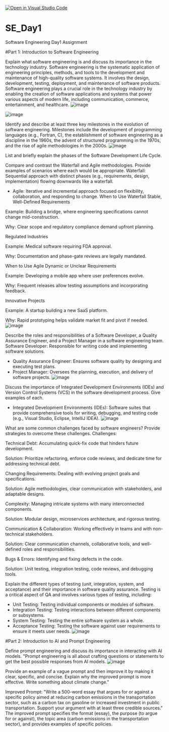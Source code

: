[![Open in Visual Studio Code](https://classroom.github.com/assets/open-in-vscode-2e0aaae1b6195c2367325f4f02e2d04e9abb55f0b24a779b69b11b9e10269abc.svg)](https://classroom.github.com/online_ide?assignment_repo_id=18364501&assignment_repo_type=AssignmentRepo)
# SE_Day1
Software Engineering Day1 Assignment

#Part 1: Introduction to Software Engineering

Explain what software engineering is and discuss its importance in the technology industry.
Software engineering is the systematic application of engineering principles, methods, and tools to the development and maintenance of high-quality software systems. It involves the design, development, testing, deployment, and maintenance of software products. Software engineering plays a crucial role in the technology industry by enabling the creation of software applications and systems that power various aspects of modern life, including communication, commerce, entertainment, and healthcare.
![image](https://github.com/user-attachments/assets/a373125f-5ddb-43d2-be7a-f56529672b52)

![image](https://github.com/user-attachments/assets/05fbf758-8277-4c45-8560-b21ec00ae5ab)


Identify and describe at least three key milestones in the evolution of software engineering.
Milestones include the development of programming languages (e.g., Fortran, C), the establishment of software engineering as a discipline in the 1960s, the advent of structured programming in the 1970s, and the rise of agile methodologies in the 2000s.
![image](https://github.com/user-attachments/assets/417f437c-cd6c-43b6-8bf8-42ebabbd1999)


List and briefly explain the phases of the Software Development Life Cycle.


Compare and contrast the Waterfall and Agile methodologies. Provide examples of scenarios where each would be appropriate.
Waterfall: Sequential approach with distinct phases (e.g., requirements, design, implementation) flowing downwards like a waterfall.
  - Agile: Iterative and incremental approach focused on flexibility, collaboration, and responding to change. When to Use Waterfall
Stable, Well-Defined Requirements

Example: Building a bridge, where engineering specifications cannot change mid-construction.

Why: Clear scope and regulatory compliance demand upfront planning.

Regulated Industries

Example: Medical software requiring FDA approval.

Why: Documentation and phase-gate reviews are legally mandated.

When to Use Agile
Dynamic or Unclear Requirements

Example: Developing a mobile app where user preferences evolve.

Why: Frequent releases allow testing assumptions and incorporating feedback.

Innovative Projects

Example: A startup building a new SaaS platform.

Why: Rapid prototyping helps validate market fit and pivot if needed.
![image](https://github.com/user-attachments/assets/464995ae-8f1a-48d2-aaef-f0db6a796906)


Describe the roles and responsibilities of a Software Developer, a Quality Assurance Engineer, and a Project Manager in a software engineering team.
Software Developer: Responsible for writing code and implementing software solutions.
  - Quality Assurance Engineer: Ensures software quality by designing and executing test plans.
  - Project Manager: Oversees the planning, execution, and delivery of software projects.
![image](https://github.com/user-attachments/assets/a113a45d-290d-47c7-b6a7-9a3364bd69ee)


Discuss the importance of Integrated Development Environments (IDEs) and Version Control Systems (VCS) in the software development process. Give examples of each.
- Integrated Development Environments (IDEs): Software suites that provide comprehensive tools for writing, debugging, and testing code (e.g., Visual Studio, Eclipse, IntelliJ IDEA).
![image](https://github.com/user-attachments/assets/aea1ad2b-1ab4-4d2b-a1a5-2d57f36e8b5b)


What are some common challenges faced by software engineers? Provide strategies to overcome these challenges.
Challenges:

Technical Debt: Accumulating quick-fix code that hinders future development.

Solution: Prioritize refactoring, enforce code reviews, and dedicate time for addressing technical debt.

Changing Requirements: Dealing with evolving project goals and specifications.

Solution: Agile methodologies, clear communication with stakeholders, and adaptable designs.

Complexity: Managing intricate systems with many interconnected components.

Solution: Modular design, microservices architecture, and rigorous testing.

Communication & Collaboration: Working effectively in teams and with non-technical stakeholders.

Solution: Clear communication channels, collaborative tools, and well-defined roles and responsibilities.

Bugs & Errors: Identifying and fixing defects in the code.

Solution: Unit testing, integration testing, code reviews, and debugging tools.

Explain the different types of testing (unit, integration, system, and acceptance) and their importance in software quality assurance.
Testing is a critical aspect of QA and involves various types of testing, including:
  - Unit Testing: Testing individual components or modules of software.
  - Integration Testing: Testing interactions between different components or subsystems.
  - System Testing: Testing the entire software system as a whole.
  - Acceptance Testing: Testing the software against user requirements to ensure it meets user needs.
![image](https://github.com/user-attachments/assets/b66cbf84-427a-468a-8a8b-6ce78cbca7c8)


#Part 2: Introduction to AI and Prompt Engineering


Define prompt engineering and discuss its importance in interacting with AI models.
"Prompt engineering is all about crafting questions or statements to get the best possible responses from AI models. 
![image](https://github.com/user-attachments/assets/03ad354e-0c78-43bd-8cd1-e5118283cb06)


Provide an example of a vague prompt and then improve it by making it clear, specific, and concise. Explain why the improved prompt is more effective.
Write something about climate change."

Improved Prompt: "Write a 500-word essay that argues for or against a specific policy aimed at reducing carbon emissions in the transportation sector, such as a carbon tax on gasoline or increased investment in public transportation. Support your argument with at least three credible sources." The improved prompt specifies the format (essay), the purpose (to argue for or against), the topic area (carbon emissions in the transportation sector), and provides examples of specific policies.
